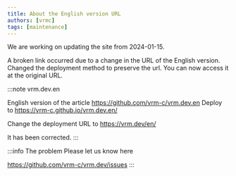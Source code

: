 ```yaml
---
title: About the English version URL
authors: [vrmc]
tags: [maintenance]
---
```


We are working on updating the site from 2024-01-15.

A broken link occurred due to a change in the URL of the English version.
Changed the deployment method to preserve the url.
You can now access it at the original URL.

:::note vrm.dev.en

English version of the article https://github.com/vrm-c/vrm.dev.en
Deploy to https://vrm-c.github.io/vrm.dev.en/

Change the deployment URL to https://vrm.dev/en/

It has been corrected.
:::

:::info The problem
Please let us know here

https://github.com/vrm-c/vrm.dev/issues
:::

